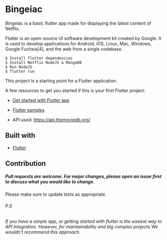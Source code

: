 # Bingeiac
Bingeiac is a basic flutter app made for displaying the latest content of Netflix.

Flutter is an open-source UI software development kit created by Google. It is used to develop applications
for Android, iOS, Linux, Mac, Windows, Google Fuchsia[4], and the web from a single codebase.

```$ clone this repo
$ Install flutter dependencies
$ Install Netflix NodeJS & MongoDB
$ Run NodeJS
$ flutter run
```

This project is a starting point for a Flutter application.

A few resources to get you started if this is your first Flutter project:
- [Get started with Flutter app](https://flutter.dev/docs/get-started/codelab)
- [Flutter samples](https://flutter.dev/docs/cookbook)

- API used: https://api.themoviedb.org/

## Built with
* [Flutter](https://flutter.dev/)

## Contribution
##### Pull requests are welcome. For major changes, please open an issue first to discuss what you would like to change.

Please make sure to update tests as appropriate.

###### P.S
*If you have a simple app, or getting started with flutter is the easiest way to API Integration. However, for maintainability and big complex projects We wouldn’t recommend this approach.*
